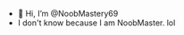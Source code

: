 - 👋 Hi, I’m @NoobMastery69
- I don't know because I am NoobMaster. lol


<!---
NoobMastery69/NoobMastery69 is a ✨ special ✨ repository because its `README.md` (this file) appears on your GitHub profile.
You can click the Preview link to take a look at your changes.
--->
